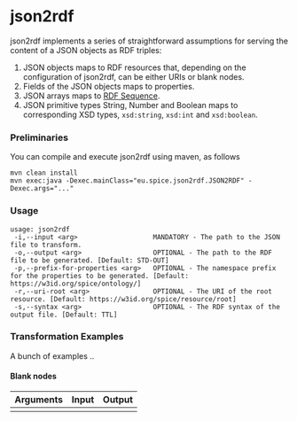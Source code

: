 # json2rdf

json2rdf implements a series of straightforward assumptions for serving the content of a JSON objects as RDF triples:

1. JSON objects maps to RDF resources that, depending on the configuration of json2rdf, can be either URIs or blank nodes.
2. Fields of the JSON objects maps to properties.
3. JSON arrays maps to [RDF Sequence](https://www.w3.org/TR/rdf-schema/#ch_seq).
4. JSON primitive types String, Number and Boolean maps to corresponding XSD types, ``xsd:string``, ``xsd:int`` and ``xsd:boolean``.

### Preliminaries

You can compile and execute json2rdf using maven, as follows

```
mvn clean install 
mvn exec:java -Dexec.mainClass="eu.spice.json2rdf.JSON2RDF" -Dexec.args="..."
```

### Usage

```
usage: json2rdf
 -i,--input <arg>                   MANDATORY - The path to the JSON file to transform.
 -o,--output <arg>                  OPTIONAL - The path to the RDF file to be generated. [Default: STD-OUT]
 -p,--prefix-for-properties <arg>   OPTIONAL - The namespace prefix for the properties to be generated. [Default: https://w3id.org/spice/ontology/]
 -r,--uri-root <arg>                OPTIONAL - The URI of the root resource. [Default: https://w3id.org/spice/resource/root]
 -s,--syntax <arg>                  OPTIONAL - The RDF syntax of the output file. [Default: TTL]
```

### Transformation Examples

A bunch of examples ..

#### Blank nodes

|Arguments|Input|Output|
|---|---|---|
|   |   |   |


